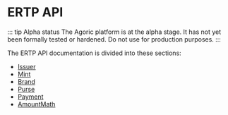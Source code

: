 # ERTP API

::: tip Alpha status
The Agoric platform is at the alpha stage.
It has not yet been formally tested or hardened.
Do not use for production purposes.
:::

The ERTP API documentation is divided into these sections:

- [Issuer](./issuer.md)
- [Mint](./mint.md)
- [Brand](./brand.md)
- [Purse](./purse.md)
- [Payment](./payment.md)
- [AmountMath](./amount-math.md)
